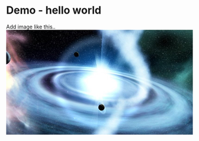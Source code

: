 # Demo - hello world

Add image like this..
![Demo Pic](Beyond_-_Conspiracy_-_2004_-_64k_intro.jpg)
